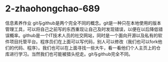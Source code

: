 # 2-zhaohongchao-689
信息素养作业
git与github是两个完全不同的概念。git是一种只在本地使用的版本管理工具，可以将自己之前写的东西重现让自己及时发现错误，以便在以后降低错误概率。github是一个IT技术人员的社交网站，同时是一个面向开源以及私有的软件项目托管平台。程序员们在上面可以写代码，别人可以修改（我们也可以fork他们的代码、程序）。我们也可以在上面寻找一些大牛，看一看他们个人主页上的仓库进行学习。当然我们也可能被猎头挖走。git与github完全不同。
